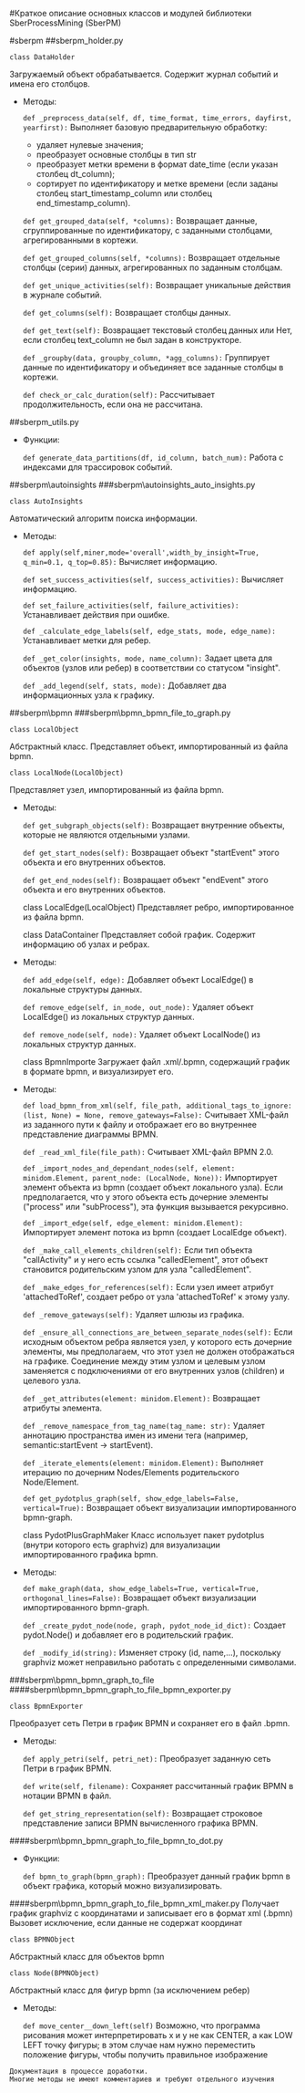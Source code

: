 #Краткое описание основных классов и модулей библиотеки SberProcessMining (SberPM)


#sberpm
##sberpm\_holder.py


    class DataHolder
Загружаемый объект обрабатывается. Содержит журнал событий и имена его столбцов.

- Методы:
    
  `def _preprocess_data(self, df, time_format, time_errors, dayfirst, yearfirst):`
    Выполняет базовую предварительную обработку:
    - удаляет нулевые значения;
    - преобразует основные столбцы в тип str
    - преобразует метки времени в формат date_time (если указан столбец dt_column);
    - сортирует по идентификатору и метке времени (если заданы столбец start_timestamp_column или столбец end_timestamp_column).
    
    `def get_grouped_data(self, *columns):`
    Возвращает данные, сгруппированные по идентификатору, с заданными столбцами, агрегированными в кортежи.
    
    `def get_grouped_columns(self, *columns):`
    Возвращает отдельные столбцы (серии) данных, агрегированных по заданным столбцам.
    
    `def get_unique_activities(self):`
    Возвращает уникальные действия в журнале событий.
    
    `def get_columns(self):`
    Возвращает столбцы данных.
    
    `def get_text(self):`
    Возвращает текстовый столбец данных или Нет, если столбец text_column не был задан в конструкторе.
    
    `def _groupby(data, groupby_column, *agg_columns):`
    Группирует данные по идентификатору и объединяет все заданные столбцы в кортежи.
    
    `def check_or_calc_duration(self):`
    Рассчитывает продолжительность, если она не рассчитана.


##sberpm\_utils.py
- Функции:

  `def generate_data_partitions(df, id_column, batch_num):`
    Работа с индексами для трассировок событий.


##sberpm\autoinsights
###sberpm\autoinsights\_auto_insights.py


    class AutoInsights
Автоматический алгоритм поиска информации.

- Методы:
    
  `def apply(self,miner,mode='overall',width_by_insight=True, q_min=0.1, q_top=0.85):`
    Вычисляет информацию.
    
  `def set_success_activities(self, success_activities):`
    Вычисляет информацию.
    
  `def set_failure_activities(self, failure_activities):`
    Устанавливает действия при ошибке.
    
  `def _calculate_edge_labels(self, edge_stats, mode, edge_name):`
    Устанавливает метки для ребер.
    
  `def _get_color(insights, mode, name_column):`
    Задает цвета для объектов (узлов или ребер) в соответствии со статусом "insight".
    
  `def _add_legend(self, stats, mode):`
    Добавляет два информационных узла к графику.


##sberpm\bpmn
###sberpm\bpmn\_bpmn_file_to_graph.py


    class LocalObject
Абстрактный класс. Представляет объект, импортированный из файла bpmn.


    class LocalNode(LocalObject)
Представляет узел, импортированный из файла bpmn.


- Методы:
    
  `def get_subgraph_objects(self):`
    Возвращает внутренние объекты, которые не являются отдельными узлами.
    
  `def get_start_nodes(self):`
    Возвращает объект "startEvent" этого объекта и его внутренних объектов.
    
  `def get_end_nodes(self):`
    Возвращает объект "endEvent" этого объекта и его внутренних объектов.


    class LocalEdge(LocalObject)
Представляет ребро, импортированное из файла bpmn.

    class DataContainer
Представляет собой график. Содержит информацию об узлах и ребрах.

- Методы:

  `def add_edge(self, edge):`
    Добавляет объект LocalEdge() в локальные структуры данных.
    
  `def remove_edge(self, in_node, out_node):`
    Удаляет объект LocalEdge() из локальных структур данных.
    
  `def remove_node(self, node):`
    Удаляет объект LocalNode() из локальных структур данных.
   
 
    class BpmnImporte
Загружает файл .xml/.bpmn, содержащий график в формате bpmn, и визуализирует его.

- Методы:

  `def load_bpmn_from_xml(self, file_path, additional_tags_to_ignore: (list, None) = None, remove_gateways=False):`
    Считывает XML-файл из заданного пути к файлу и отображает его во внутреннее представление диаграммы BPMN.
    
  `def _read_xml_file(file_path):`
    Считывает XML-файл BPMN 2.0.
    
  `def _import_nodes_and_dependant_nodes(self, element: minidom.Element, parent_node: (LocalNode, None)):`
    Импортирует элемент объекта из bpmn (создает объект локального узла).
    Если предполагается, что у этого объекта есть дочерние элементы ("process" или "subProcess"), эта функция вызывается рекурсивно.
    
  `def _import_edge(self, edge_element: minidom.Element):`
    Импортирует элемент потока из bpmn (создает LocalEdge объект).
    
  `def _make_call_elements_children(self):`
    Если тип объекта "callActivity" и у него есть ссылка "calledElement",
    этот объект становится родительским узлом для узла "calledElement".
    
  `def _make_edges_for_references(self):`
    Если узел имеет атрибут 'attachedToRef', создает ребро
    от узла 'attachedToRef' к этому узлу.
    
  `def _remove_gateways(self):`
    Удаляет шлюзы из графика.
    
  `def _ensure_all_connections_are_between_separate_nodes(self):`
    Если исходным объектом ребра является узел, у которого есть дочерние элементы,
    мы предполагаем, что этот узел не должен отображаться на графике.
    Соединение между этим узлом и целевым узлом заменяется
    с подключениями от его внутренних узлов (children) и целевого узла.
    
  `def _get_attributes(element: minidom.Element):`
    Возвращает атрибуты элемента.
    
  `def _remove_namespace_from_tag_name(tag_name: str):`
    Удаляет аннотацию пространства имен из имени тега (например, semantic:startEvent -> startEvent).
    
  `def _iterate_elements(element: minidom.Element):`
    Выполняет итерацию по дочерним Nodes/Elements родительского Node/Element.
    
  `def get_pydotplus_graph(self, show_edge_labels=False, vertical=True):`
    Возвращает объект визуализации импортированного bpmn-graph.


    class PydotPlusGraphMaker
Класс использует пакет pydotplus (внутри которого есть graphviz) для визуализации импортированного графика bpmn.

- Методы:
  
  `def make_graph(data, show_edge_labels=True, vertical=True, orthogonal_lines=False):`
    Возвращает объект визуализации импортированного bpmn-graph.
  
  `def _create_pydot_node(node, graph, pydot_node_id_dict):`
    Создает pydot.Node() и добавляет его в родительский график.
  
  `def _modify_id(string):`
    Изменяет строку (id, name,...), поскольку graphviz может неправильно работать с определенными символами.


###sberpm\bpmn\_bpmn_graph_to_file
####sberpm\bpmn\_bpmn_graph_to_file\_bpmn_exporter.py


    class BpmnExporter
Преобразует сеть Петри в график BPMN и сохраняет его в файл .bpmn.

- Методы:

  `def apply_petri(self, petri_net):`
    Преобразует заданную сеть Петри в график BPMN.
  
  `def write(self, filename):`
    Сохраняет рассчитанный график BPMN в нотации BPMN в файл.
  
  `def get_string_representation(self):`
    Возвращает строковое представление записи BPMN вычисленного графика BPMN.


####sberpm\bpmn\_bpmn_graph_to_file\_bpmn_to_dot.py
- Функции:
  
  `def bpmn_to_graph(bpmn_graph):`
    Преобразует данный график bpmn в объект графика, который можно визуализировать.
  
  
####sberpm\bpmn\_bpmn_graph_to_file\_bpmn_xml_maker.py
Получает график graphviz с координатами и записывает его в формат xml (.bpmn)
Вызовет исключение, если данные не содержат координат

    class BPMNObject
Абстрактный класс для объектов bpmn

    class Node(BPMNObject)
Абстрактный класс для фигур bpmn (за исключением ребер)


- Методы:
  
    `def move_center__down_left(self)`
  Возможно, что программа рисования может интерпретировать x и y не как CENTER, а как LOW LEFT точку
фигуры; в этом случае нам нужно переместить положение фигуры, чтобы получить правильное изображение
  



```
Документация в процессе доработки. 
Многие методы не имеют комментариев и требуют отдельного изучения
```
